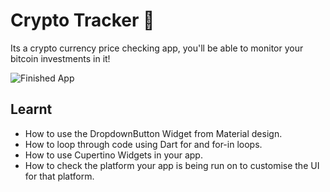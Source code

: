 # Crypto Tracker 🤑

Its a crypto currency price checking app, you'll be able to monitor your bitcoin investments in it!

![Finished App](https://github.com/urperfectdude/Flutter/blob/4a712b7102eae8388237a70c082915387cfb7aba/CryptoCurrencyConverter/bitcoin-flutter-demo.gif)

## Learnt

- How to use the DropdownButton Widget from Material design.
- How to loop through code using Dart for and for-in loops.
- How to use Cupertino Widgets in your app.
- How to check the platform your app is being run on to customise the UI for that platform.

